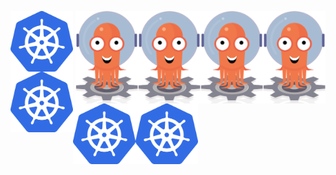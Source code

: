 <p align="center">
  <img src="https://raw.githubusercontent.com/kubernetes/kubernetes/master/logo/logo.png" width="100" title="Kubernetes Logo" alt="Kubernetes Logo" style="float:left;">
  <img src="https://raw.githubusercontent.com/argoproj/argo-cd/stable/docs/assets/argo.png" width="100" title="ArgoCD Logo" alt="ArgoCD Logo" style="float:right;">
  <img src="https://raw.githubusercontent.com/argoproj/argo-cd/stable/docs/assets/argo.png" width="100" title="ArgoCD Logo" alt="ArgoCD Logo" style="float:right;">
  <img src="https://raw.githubusercontent.com/argoproj/argo-cd/stable/docs/assets/argo.png" width="100" title="ArgoCD Logo" alt="ArgoCD Logo" style="float:right;">
  <img src="https://raw.githubusercontent.com/argoproj/argo-cd/stable/docs/assets/argo.png" width="100" title="ArgoCD Logo" alt="ArgoCD Logo" style="float:right;">
  <img src="https://raw.githubusercontent.com/kubernetes/kubernetes/master/logo/logo.png" width="100" title="Kubernetes Logo" alt="Kubernetes Logo" style="float:left;">
  <img src="https://raw.githubusercontent.com/kubernetes/kubernetes/master/logo/logo.png" width="100" title="Kubernetes Logo" alt="Kubernetes Logo" style="float:left;">
  <img src="https://raw.githubusercontent.com/kubernetes/kubernetes/master/logo/logo.png" width="100" title="Kubernetes Logo" alt="Kubernetes Logo" style="float:left;">
</p>

